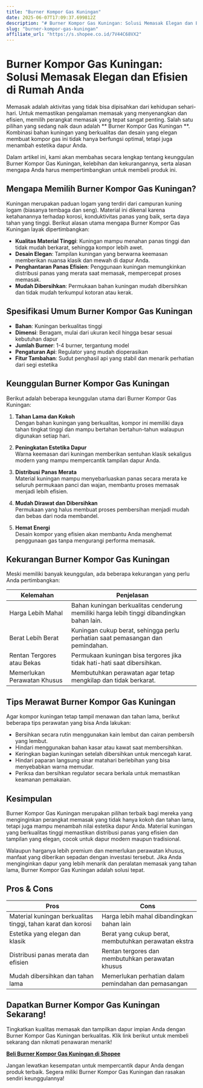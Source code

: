 ```yaml
---
title: "Burner Kompor Gas Kuningan"
date: 2025-06-07T17:09:37.699812Z
description: "# Burner Kompor Gas Kuningan: Solusi Memasak Elegan dan Efisien di Rumah Anda..."
slug: "burner-kompor-gas-kuningan"
affiliate_url: "https://s.shopee.co.id/7V44C68VX2"
---
```

# Burner Kompor Gas Kuningan: Solusi Memasak Elegan dan Efisien di Rumah Anda

Memasak adalah aktivitas yang tidak bisa dipisahkan dari kehidupan sehari-hari. Untuk memastikan pengalaman memasak yang menyenangkan dan efisien, memilih perangkat memasak yang tepat sangat penting. Salah satu pilihan yang sedang naik daun adalah ** Burner Kompor Gas Kuningan **. Kombinasi bahan kuningan yang berkualitas dan desain yang elegan membuat kompor gas ini tidak hanya berfungsi optimal, tetapi juga menambah estetika dapur Anda.

Dalam artikel ini, kami akan membahas secara lengkap tentang keunggulan Burner Kompor Gas Kuningan, kelebihan dan kekurangannya, serta alasan mengapa Anda harus mempertimbangkan untuk membeli produk ini.

## Mengapa Memilih Burner Kompor Gas Kuningan?

Kuningan merupakan paduan logam yang terdiri dari campuran kuning logam (biasanya tembaga dan seng). Material ini dikenal karena ketahanannya terhadap korosi, konduktivitas panas yang baik, serta daya tahan yang tinggi. Berikut alasan utama mengapa Burner Kompor Gas Kuningan layak dipertimbangkan:

- **Kualitas Material Tinggi**: Kuningan mampu menahan panas tinggi dan tidak mudah berkarat, sehingga kompor lebih awet.
- **Desain Elegan**: Tampilan kuningan yang berwarna keemasan memberikan nuansa klasik dan mewah di dapur Anda.
- **Penghantaran Panas Efisien**: Penggunaan kuningan memungkinkan distribusi panas yang merata saat memasak, mempercepat proses memasak.
- **Mudah Dibersihkan**: Permukaan bahan kuningan mudah dibersihkan dan tidak mudah terkumpul kotoran atau kerak.

## Spesifikasi Umum Burner Kompor Gas Kuningan

- **Bahan**: Kuningan berkualitas tinggi
- **Dimensi**: Beragam, mulai dari ukuran kecil hingga besar sesuai kebutuhan dapur
- **Jumlah Burner**: 1-4 burner, tergantung model
- **Pengaturan Api**: Regulator yang mudah dioperasikan
- **Fitur Tambahan**: Sudut penghasil api yang stabil dan menarik perhatian dari segi estetika

## Keunggulan Burner Kompor Gas Kuningan

Berikut adalah beberapa keunggulan utama dari Burner Kompor Gas Kuningan:

1. **Tahan Lama dan Kokoh**  
   Dengan bahan kuningan yang berkualitas, kompor ini memiliki daya tahan tingkat tinggi dan mampu bertahan bertahun-tahun walaupun digunakan setiap hari.

2. **Peningkatan Estetika Dapur**  
   Warna keemasan dari kuningan memberikan sentuhan klasik sekaligus modern yang mampu mempercantik tampilan dapur Anda.

3. **Distribusi Panas Merata**  
   Material kuningan mampu menyebarluaskan panas secara merata ke seluruh permukaan panci dan wajan, membantu proses memasak menjadi lebih efisien.

4. **Mudah Dirawat dan Dibersihkan**  
   Permukaan yang halus membuat proses pembersihan menjadi mudah dan bebas dari noda membandel.

5. **Hemat Energi**  
   Desain kompor yang efisien akan membantu Anda menghemat penggunaan gas tanpa mengurangi performa memasak.

## Kekurangan Burner Kompor Gas Kuningan

Meski memiliki banyak keunggulan, ada beberapa kekurangan yang perlu Anda pertimbangkan:

| Kelemahan                        | Penjelasan                                              |
|----------------------------------|--------------------------------------------------------|
| Harga Lebih Mahal              | Bahan kuningan berkualitas cenderung memiliki harga lebih tinggi dibandingkan bahan lain. |
| Berat Lebih Berat               | Kuningan cukup berat, sehingga perlu perhatian saat pemasangan dan pemindahan. |
| Rentan Tergores atau Bekas       | Permukaan kuningan bisa tergores jika tidak hati-hati saat dibersihkan. |
| Memerlukan Perawatan Khusus     | Membutuhkan perawatan agar tetap mengkilap dan tidak berkarat. |

## Tips Merawat Burner Kompor Gas Kuningan

Agar kompor kuningan tetap tampil menawan dan tahan lama, berikut beberapa tips perawatan yang bisa Anda lakukan:

- Bersihkan secara rutin menggunakan kain lembut dan cairan pembersih yang lembut.
- Hindari menggunakan bahan kasar atau kawat saat membersihkan.
- Keringkan bagian kuningan setelah dibersihkan untuk mencegah karat.
- Hindari paparan langsung sinar matahari berlebihan yang bisa menyebabkan warna memudar.
- Periksa dan bersihkan regulator secara berkala untuk memastikan keamanan pemakaian.

## Kesimpulan

Burner Kompor Gas Kuningan merupakan pilihan terbaik bagi mereka yang menginginkan perangkat memasak yang tidak hanya kokoh dan tahan lama, tetapi juga mampu menambah nilai estetika dapur Anda. Material kuningan yang berkualitas tinggi memastikan distribusi panas yang efisien dan tampilan yang elegan, cocok untuk dapur modern maupun tradisional.

Walaupun harganya lebih premium dan memerlukan perawatan khusus, manfaat yang diberikan sepadan dengan investasi tersebut. Jika Anda menginginkan dapur yang lebih menarik dan peralatan memasak yang tahan lama, Burner Kompor Gas Kuningan adalah solusi tepat.

## Pros & Cons

| **Pros**                                               | **Cons**                                               |
|--------------------------------------------------------|-------------------------------------------------------|
| Material kuningan berkualitas tinggi, tahan karat dan korosi | Harga lebih mahal dibandingkan bahan lain            |
| Estetika yang elegan dan klasik                        | Berat yang cukup berat, membutuhkan perawatan ekstra |
| Distribusi panas merata dan efisien                    | Rentan tergores dan membutuhkan perawatan khusus     |
| Mudah dibersihkan dan tahan lama                       | Memerlukan perhatian dalam pemindahan dan pemasangan |

## Dapatkan Burner Kompor Gas Kuningan Sekarang!

Tingkatkan kualitas memasak dan tampilkan dapur impian Anda dengan Burner Kompor Gas Kuningan berkualitas. Klik link berikut untuk membeli sekarang dan nikmati penawaran menarik!

[**Beli Burner Kompor Gas Kuningan di Shopee**](https://s.shopee.co.id/7V44C68VX2)

Jangan lewatkan kesempatan untuk mempercantik dapur Anda dengan produk terbaik. Segera miliki Burner Kompor Gas Kuningan dan rasakan sendiri keunggulannya!